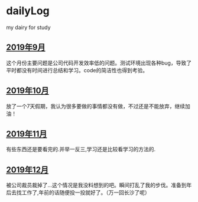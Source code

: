 # dailyLog

my dairy for study

## [2019年9月](./2019.09/2019-09.md)

这个月份主要问题是公司代码开发效率低的问题。测试环境出现各种bug，导致了平时都没有时间进行总结和学习。code的简洁性也得到考验。

## [2019年10月](./2019.10/2019-10.md)

放了一个7天假期，我认为很多要做的事情都没有做，不过还是不能放弃，继续加油！

## [2019年11月](./2019.11/2019-11.md)

有些东西还是要看完的.并举一反三,学习还是比较看学习的方法的.

## [2019年12月](./2019.12/2019-12.md)

被公司裁员裁掉了...这个情况是我没料想到的吧。瞬间打乱了我的步伐。准备到年后去找工作了,年前的话随便投一投就好了。（万一回长沙了呢）

